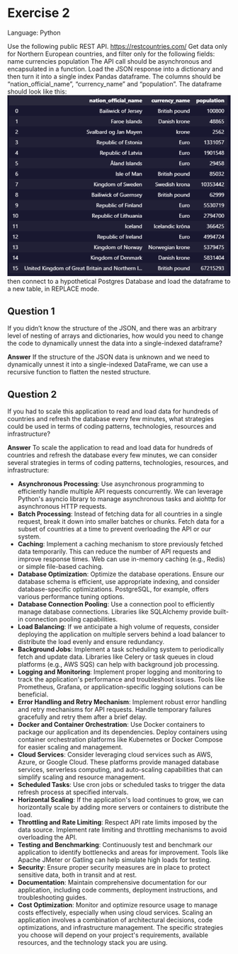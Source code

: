 # Exercise 2
Language: Python

Use the following public REST API.
https://restcountries.com/
Get data only for Northern European countries, and filter only for the following fields:
name
currencies
population
The API call should be asynchronous and encapsulated in a function.
Load the JSON response into a dictionary and then turn it into a single index Pandas dataframe.
The columns should be “nation_official_name”, “currency_name” and “population”.
The dataframe should look like this:
![Dataframe](dataframe.png)
then connect to a hypothetical Postgres Database and load the dataframe to a new table, in REPLACE mode.

## Question 1
If you didn’t know the structure of the JSON, and there was an arbitrary level of nesting of arrays and dictionaries,
how would you need to change the code to dynamically unnest the data into a single-indexed dataframe?

**Answer**
If the structure of the JSON data is unknown and we need to dynamically unnest it into a single-indexed DataFrame, we can use a recursive function to flatten the nested structure.


## Question 2
If you had to scale this application to read and load data for hundreds of countries and refresh the database every
few minutes, what strategies could be used in terms of coding patterns, technologies, resources and infrastructure?

**Answer**
To scale the application to read and load data for hundreds of countries and refresh the database every few minutes, we can consider several strategies in terms of coding patterns, technologies, resources, and infrastructure:

- **Asynchronous Processing**: Use asynchronous programming to efficiently handle multiple API requests concurrently. We can leverage Python's asyncio library to manage asynchronous tasks and aiohttp for asynchronous HTTP requests.
- **Batch Processing**: Instead of fetching data for all countries in a single request, break it down into smaller batches or chunks. Fetch data for a subset of countries at a time to prevent overloading the API or our system.
- **Caching**: Implement a caching mechanism to store previously fetched data temporarily. This can reduce the number of API requests and improve response times. Web can use in-memory caching (e.g., Redis) or simple file-based caching.
- **Database Optimization**: Optimize the database operations. Ensure our database schema is efficient, use appropriate indexing, and consider database-specific optimizations. PostgreSQL, for example, offers various performance tuning options.
- **Database Connection Pooling**: Use a connection pool to efficiently manage database connections. Libraries like SQLAlchemy provide built-in connection pooling capabilities.
- **Load Balancing**: If we anticipate a high volume of requests, consider deploying the application on multiple servers behind a load balancer to distribute the load evenly and ensure redundancy.
- **Background Jobs**: Implement a task scheduling system to periodically fetch and update data. Libraries like Celery or task queues in cloud platforms (e.g., AWS SQS) can help with background job processing.
- **Logging and Monitoring**: Implement proper logging and monitoring to track the application's performance and troubleshoot issues. Tools like Prometheus, Grafana, or application-specific logging solutions can be beneficial.
- **Error Handling and Retry Mechanism**: Implement robust error handling and retry mechanisms for API requests. Handle temporary failures gracefully and retry them after a brief delay.
- **Docker and Container Orchestration**: Use Docker containers to package our application and its dependencies. Deploy containers using container orchestration platforms like Kubernetes or Docker Compose for easier scaling and management.
- **Cloud Services**: Consider leveraging cloud services such as AWS, Azure, or Google Cloud. These platforms provide managed database services, serverless computing, and auto-scaling capabilities that can simplify scaling and resource management.
- **Scheduled Tasks**: Use cron jobs or scheduled tasks to trigger the data refresh process at specified intervals.
- **Horizontal Scaling**: If the application's load continues to grow, we can horizontally scale by adding more servers or containers to distribute the load.
- **Throttling and Rate Limiting**: Respect API rate limits imposed by the data source. Implement rate limiting and throttling mechanisms to avoid overloading the API.
- **Testing and Benchmarking**: Continuously test and benchmark our application to identify bottlenecks and areas for improvement. Tools like Apache JMeter or Gatling can help simulate high loads for testing.
- **Security**: Ensure proper security measures are in place to protect sensitive data, both in transit and at rest.
- **Documentation**: Maintain comprehensive documentation for our application, including code comments, deployment instructions, and troubleshooting guides.
- **Cost Optimization**: Monitor and optimize resource usage to manage costs effectively, especially when using cloud services.
Scaling an application involves a combination of architectural decisions, code optimizations, and infrastructure management. The specific strategies you choose will depend on your project's requirements, available resources, and the technology stack you are using.
